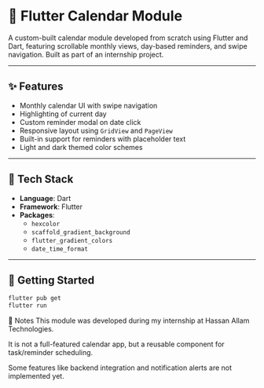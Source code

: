 # 📆 Flutter Calendar Module

A custom-built calendar module developed from scratch using Flutter and Dart, featuring scrollable monthly views, day-based reminders, and swipe navigation. Built as part of an internship project.

---

## ✨ Features
- Monthly calendar UI with swipe navigation
- Highlighting of current day
- Custom reminder modal on date click
- Responsive layout using `GridView` and `PageView`
- Built-in support for reminders with placeholder text
- Light and dark themed color schemes

---

## 📱 Tech Stack
- **Language**: Dart
- **Framework**: Flutter
- **Packages**: 
  - `hexcolor`
  - `scaffold_gradient_background`
  - `flutter_gradient_colors`
  - `date_time_format`

---

## 🚀 Getting Started

```bash
flutter pub get
flutter run
```
📌 Notes
This module was developed during my internship at Hassan Allam Technologies.

It is not a full-featured calendar app, but a reusable component for task/reminder scheduling.

Some features like backend integration and notification alerts are not implemented yet.
